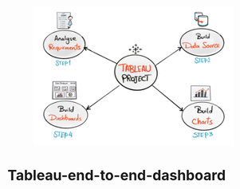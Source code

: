 <p align="center">
  <img src="./images/3.png" alt="Description of image" width="80%">
</p>

# Tableau-end-to-end-dashboard